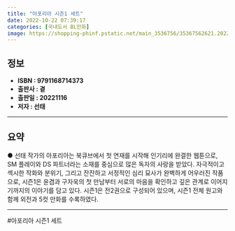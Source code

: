```yaml
---
title: "아포리아 시즌1 세트"
date: 2022-10-22 07:39:17
categories: [국내도서 BL만화]
image: https://shopping-phinf.pstatic.net/main_3536756/35367562621.20221021154348.jpg
---
```


## **정보**

- **ISBN : 9791168714373**
- **출판사 : 곁**
- **출판일 : 20221116**
- **저자 : 선태**

------



## **요약**



● 선태 작가의 아포리아는 북큐브에서 첫 연재를 시작해 인기리에 완결한 웹툰으로, SM 플레이와 DS 파트너라는 소재를 중심으로 많은 독자의 사랑을 받았다. 자극적이고 섹시한 작화와 분위기, 그리고 잔잔하고 서정적인 심리 묘사가 완벽하게 어우러진 작품으로, 시즌1은 윤겸과 구자욱의 첫 만남부터 서로의 마음을 확인하고 깊은 관계로 이어지기까지의 이야기를 담고 있다. 시즌1은 전2권으로 구성되어 있으며, 시즌1 전체 원고와 함께 외전과 5컷 만화를 수록하였다.



------

#아포리아 시즌1 세트


